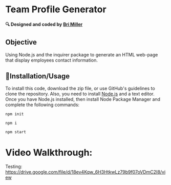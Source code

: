 # Team Profile Generator
 <h4>🔍 Designed and coded by <a href="https://github.com/mbrianna1170">Bri Miller</a></h4>

## Objective

  Using Node.js and the inquirer package to generate an HTML web-page that display employees contact information.

## 💾Installation/Usage

  To install this code, download the zip file, or use GitHub's guidelines to clone the repository. Also, you need to install [Node.js](https://nodejs.org/en/) and a text editor. Once you have Node.js installed, then install Node Package Manager and complete the following commands:

`npm init` 

`npm i`

`npm start`

# Video Walkthrough: 
Testing: https://drive.google.com/file/d/18ev4Kqw_6H3HtkwLz79b9f07oVDmC2I8/view

